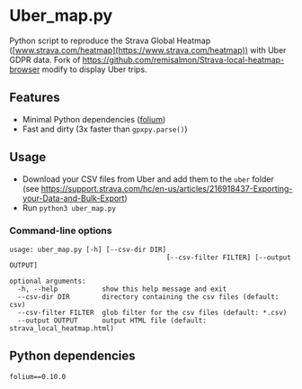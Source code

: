 # Uber_map.py

Python script to reproduce the Strava Global Heatmap ([www.strava.com/heatmap](https://www.strava.com/heatmap)) with Uber GDPR data.
Fork of https://github.com/remisalmon/Strava-local-heatmap-browser modify to display Uber trips.

## Features

* Minimal Python dependencies ([folium](https://github.com/python-visualization/folium))
* Fast and dirty (3x faster than `gpxpy.parse()`)

## Usage

* Download your CSV files from Uber and add them to the `uber` folder  
(see https://support.strava.com/hc/en-us/articles/216918437-Exporting-your-Data-and-Bulk-Export)
* Run `python3 uber_map.py`

### Command-line options

```
usage: uber_map.py [-h] [--csv-dir DIR]
                                       [--csv-filter FILTER] [--output OUTPUT]

optional arguments:
  -h, --help           show this help message and exit
  --csv-dir DIR        directory containing the csv files (default: csv)
  --csv-filter FILTER  glob filter for the csv files (default: *.csv)
  --output OUTPUT      output HTML file (default: strava_local_heatmap.html)
```

## Python dependencies

```
folium==0.10.0

```